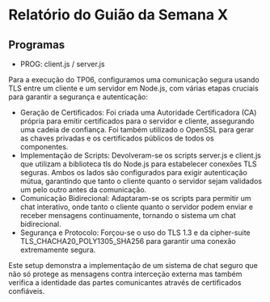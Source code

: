 # Relatório do Guião da Semana X

## Programas

- PROG: client.js / server.js

Para a execução do TP06, configuramos uma comunicação segura usando TLS entre um cliente e um servidor em Node.js, com várias etapas cruciais para garantir a segurança e autenticação:

- Geração de Certificados: Foi criada uma Autoridade Certificadora (CA) própria para emitir certificados para o servidor e cliente, assegurando uma cadeia de confiança. Foi também utilizado o OpenSSL para gerar as chaves privadas e os certificados públicos de todos os componentes.
- Implementação de Scripts: Devolveram-se os scripts server.js e client.js que utilizam a biblioteca tls do Node.js para estabelecer conexões TLS seguras. Ambos os lados são configurados para exigir autenticação mútua, garantindo que tanto o cliente quanto o servidor sejam validados um pelo outro antes da comunicação.
- Comunicação Bidirecional: Adaptaram-se os scripts para permitir um chat interativo, onde tanto o cliente quanto o servidor podem enviar e receber mensagens continuamente, tornando o sistema um chat bidirecional.
- Segurança e Protocolo: Forçou-se o uso do TLS 1.3 e da cipher-suite TLS_CHACHA20_POLY1305_SHA256 para garantir uma conexão extremamente segura.

Este setup demonstra a implementação de um sistema de chat seguro que não só protege as mensagens contra interceção externa mas também verifica a identidade das partes comunicantes através de certificados confiáveis.

